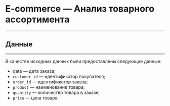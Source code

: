 # E-commerce — Анализ товарного ассортимента
***
## Данные
***
В качестве исходных данных были предоставлены следующие данные:
- date — дата заказа;
- `customer_id` — идентификатор покупателя;
- `order_id` — идентификатор заказа;
- `product` — наименование товара;
- `quantity` — количество товара в заказе;
- `price` — цена товара.

